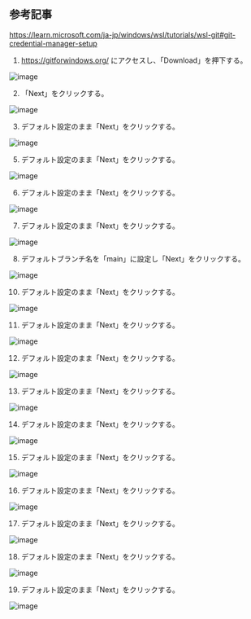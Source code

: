 ## 参考記事

https://learn.microsoft.com/ja-jp/windows/wsl/tutorials/wsl-git#git-credential-manager-setup

1. https://gitforwindows.org/ にアクセスし、「Download」を押下する。
   
![image](https://github.com/user-attachments/assets/20b8a0f6-b562-4410-9f8c-0612bfc41b16)

2. 「Next」をクリックする。

![image](https://github.com/user-attachments/assets/010104a4-d247-422a-8756-f5c75c2eac38)

3. デフォルト設定のまま「Next」をクリックする。
   
![image](https://github.com/user-attachments/assets/36fbd879-5641-4393-be4b-5cd6e7b363b4)

5. デフォルト設定のまま「Next」をクリックする。
   
![image](https://github.com/user-attachments/assets/a14e6f5d-3a0b-4e1a-91fd-0d3ab8159b48)

6. デフォルト設定のまま「Next」をクリックする。
   
![image](https://github.com/user-attachments/assets/bcad69bd-3e1a-45e9-a9cf-96f05350ad94)

7. デフォルト設定のまま「Next」をクリックする。 
   
![image](https://github.com/user-attachments/assets/bded7007-0d50-4e83-87b4-aa1f98f69298)

8. デフォルトブランチ名を「main」に設定し「Next」をクリックする。
   
![image](https://github.com/user-attachments/assets/67cb6c0c-7da0-4605-8ff3-e294a28da98b)

10. デフォルト設定のまま「Next」をクリックする。
    
![image](https://github.com/user-attachments/assets/99035483-569a-4b9c-bc18-b29ce7d49190)

11. デフォルト設定のまま「Next」をクリックする。
    
![image](https://github.com/user-attachments/assets/43a87ea4-9373-4f52-a5b6-864959130b53)

12. デフォルト設定のまま「Next」をクリックする。
    
![image](https://github.com/user-attachments/assets/a1525563-9d4f-4a38-806b-d798bb1bb3f9)

13. デフォルト設定のまま「Next」をクリックする。
    
![image](https://github.com/user-attachments/assets/af7f0956-6744-4bce-90d1-502aacffcf5f)

14. デフォルト設定のまま「Next」をクリックする。
    
![image](https://github.com/user-attachments/assets/e1eff5c7-f56a-45e0-a462-3309e4ee0a6c)

15. デフォルト設定のまま「Next」をクリックする。
    
![image](https://github.com/user-attachments/assets/0a284839-32d3-4b4b-acd5-8334e091e982)

16. デフォルト設定のまま「Next」をクリックする。
    
![image](https://github.com/user-attachments/assets/6c008cb2-bca7-4002-9930-ddeb640d65ab)

17. デフォルト設定のまま「Next」をクリックする。
    
![image](https://github.com/user-attachments/assets/d564fcc3-0e0e-4c2c-9a2a-75f5c5cfb69f)

18. デフォルト設定のまま「Next」をクリックする。
    
![image](https://github.com/user-attachments/assets/28d86a79-c827-4e54-b38e-1491d1c8cced)

19. デフォルト設定のまま「Next」をクリックする。
    
![image](https://github.com/user-attachments/assets/70aa5a7d-d99b-4f28-88ce-0b75e2a0f068)

